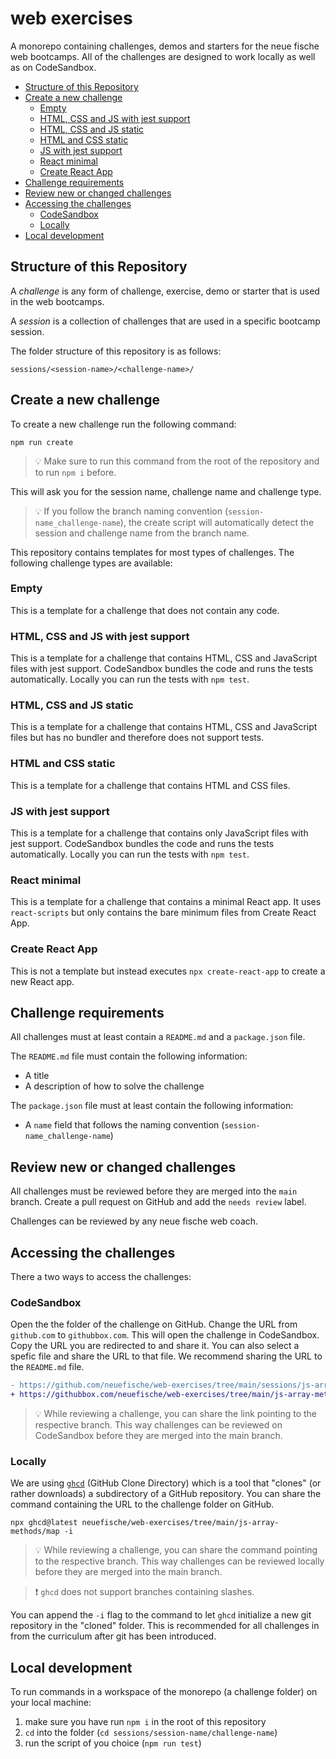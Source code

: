 # web exercises

A monorepo containing challenges, demos and starters for the neue fische web bootcamps.
All of the challenges are designed to work locally as well as on CodeSandbox.

<!-- toc -->

- [Structure of this Repository](#structure-of-this-repository)
- [Create a new challenge](#create-a-new-challenge)
  - [Empty](#empty)
  - [HTML, CSS and JS with jest support](#html-css-and-js-with-jest-support)
  - [HTML, CSS and JS static](#html-css-and-js-static)
  - [HTML and CSS static](#html-and-css-static)
  - [JS with jest support](#js-with-jest-support)
  - [React minimal](#react-minimal)
  - [Create React App](#create-react-app)
- [Challenge requirements](#challenge-requirements)
- [Review new or changed challenges](#review-new-or-changed-challenges)
- [Accessing the challenges](#accessing-the-challenges)
  - [CodeSandbox](#codesandbox)
  - [Locally](#locally)
- [Local development](#local-development)

<!-- tocstop -->

## Structure of this Repository

A _challenge_ is any form of challenge, exercise, demo or starter that is used in the web bootcamps.

A _session_ is a collection of challenges that are used in a specific bootcamp session.

The folder structure of this repository is as follows:

```
sessions/<session-name>/<challenge-name>/
```

## Create a new challenge

To create a new challenge run the following command:

```
npm run create
```

> 💡 Make sure to run this command from the root of the repository and to run `npm i` before.

This will ask you for the session name, challenge name and challenge type.

> 💡 If you follow the branch naming convention (`session-name_challenge-name`), the create script will automatically detect the session and challenge name from the branch name.

This repository contains templates for most types of challenges. The following challenge types are available:

### Empty

This is a template for a challenge that does not contain any code.

### HTML, CSS and JS with jest support

This is a template for a challenge that contains HTML, CSS and JavaScript files with jest support. CodeSandbox bundles the code and runs the tests automatically. Locally you can run the tests with `npm test`.

### HTML, CSS and JS static

This is a template for a challenge that contains HTML, CSS and JavaScript files but has no bundler and therefore does not support tests.

### HTML and CSS static

This is a template for a challenge that contains HTML and CSS files.

### JS with jest support

This is a template for a challenge that contains only JavaScript files with jest support. CodeSandbox bundles the code and runs the tests automatically. Locally you can run the tests with `npm test`.

### React minimal

This is a template for a challenge that contains a minimal React app. It uses `react-scripts` but only contains the bare minimum files from Create React App.

### Create React App

This is not a template but instead executes `npx create-react-app` to create a new React app.

## Challenge requirements

All challenges must at least contain a `README.md` and a `package.json` file.

The `README.md` file must contain the following information:

- A title
- A description of how to solve the challenge

The `package.json` file must at least contain the following information:

- A `name` field that follows the naming convention (`session-name_challenge-name`)

## Review new or changed challenges

All challenges must be reviewed before they are merged into the `main` branch. Create a pull request on GitHub and add the `needs review` label.

Challenges can be reviewed by any neue fische web coach.

## Accessing the challenges

There a two ways to access the challenges:

### CodeSandbox

Open the the folder of the challenge on GitHub. Change the URL from `github.com` to `githubbox.com`. This will open the challenge in CodeSandbox. Copy the URL you are redirected to and share it. You can also select a spefic file and share the URL to that file. We recommend sharing the URL to the `README.md` file.

```diff
- https://github.com/neuefische/web-exercises/tree/main/sessions/js-array-methods/map
+ https://githubbox.com/neuefische/web-exercises/tree/main/js-array-methods/map
```

> 💡 While reviewing a challenge, you can share the link pointing to the respective branch. This way challenges can be reviewed on CodeSandbox before they are merged into the main branch.

### Locally

We are using [`ghcd`](https://github.com/djfarly/ghcd#readme) (GitHub Clone Directory) which is a tool that "clones" (or rather downloads) a subdirectory of a GitHub repository. You can share the command containing the URL to the challenge folder on GitHub.

```
npx ghcd@latest neuefische/web-exercises/tree/main/js-array-methods/map -i
```

> 💡 While reviewing a challenge, you can share the command pointing to the respective branch. This way challenges can be reviewed locally before they are merged into the main branch.

> ❗️ `ghcd` does not support branches containing slashes.

You can append the `-i` flag to the command to let `ghcd` initialize a new git repository in the "cloned" folder. This is recommended for all challenges in from the curriculum after git has been introduced.

## Local development

To run commands in a workspace of the monorepo (a challenge folder) on your local machine:

1. make sure you have run `npm i` in the root of this repository
2. `cd` into the folder (`cd sessions/session-name/challenge-name`)
3. run the script of you choice (`npm run test`)
